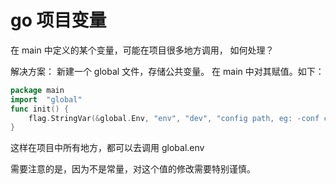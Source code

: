 # go 项目变量

在 main 中定义的某个变量，可能在项目很多地方调用， 如何处理？

解决方案： 新建一个 global 文件，存储公共变量。 在 main 中对其赋值。如下：

```go
package main
import 	"global"
func init() {
    flag.StringVar(&global.Env, "env", "dev", "config path, eg: -conf config.yaml")
}
```

这样在项目中所有地方，都可以去调用 global.env

需要注意的是，因为不是常量，对这个值的修改需要特别谨慎。
